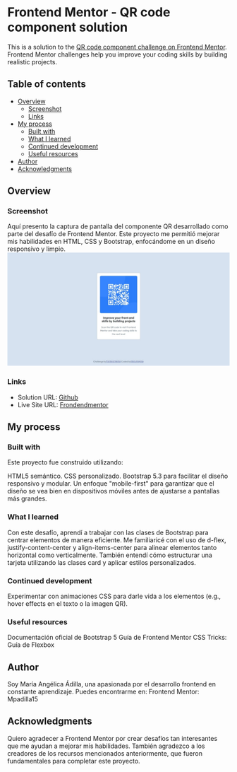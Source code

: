 # Frontend Mentor - QR code component solution

This is a solution to the [QR code component challenge on Frontend Mentor](https://www.frontendmentor.io/challenges/qr-code-component-iux_sIO_H). Frontend Mentor challenges help you improve your coding skills by building realistic projects. 

## Table of contents

- [Overview](#overview)
  - [Screenshot](#screenshot)
  - [Links](#links)
- [My process](#my-process)
  - [Built with](#built-with)
  - [What I learned](#what-i-learned)
  - [Continued development](#continued-development)
  - [Useful resources](#useful-resources)
- [Author](#author)
- [Acknowledgments](#acknowledgments)

## Overview

### Screenshot
Aquí presento la captura de pantalla del componente QR desarrollado como parte del desafío de Frontend Mentor. Este proyecto me permitió mejorar mis habilidades en HTML, CSS y Bootstrap, enfocándome en un diseño responsivo y limpio.
![Solucion](Solucion.jpeg)

### Links
- Solution URL: [Github](https://mpadilla15.github.io/Practica/HTML/Qr%20code%20component%20main/index.html)
- Live Site URL: [Frondendmentor](https://www.frontendmentor.io/profile/Mpadilla15)


## My process

### Built with
Este proyecto fue construido utilizando:

HTML5 semántico.
CSS personalizado.
Bootstrap 5.3 para facilitar el diseño responsivo y modular.
Un enfoque "mobile-first" para garantizar que el diseño se vea bien en dispositivos móviles antes de ajustarse a pantallas más grandes.

### What I learned
Con este desafío, aprendí a trabajar con las clases de Bootstrap para centrar elementos de manera eficiente. Me familiaricé con el uso de d-flex, justify-content-center y align-items-center para alinear elementos tanto horizontal como verticalmente. También entendí cómo estructurar una tarjeta utilizando las clases card y aplicar estilos personalizados.

### Continued development

Experimentar con animaciones CSS para darle vida a los elementos (e.g., hover effects en el texto o la imagen QR).

### Useful resources

Documentación oficial de Bootstrap 5
Guía de Frontend Mentor
CSS Tricks: Guía de Flexbox

## Author
Soy María Angélica Ádilla, una apasionada por el desarrollo frontend en constante aprendizaje. Puedes encontrarme en:
Frontend Mentor: Mpadilla15

## Acknowledgments
Quiero agradecer a Frontend Mentor por crear desafíos tan interesantes que me ayudan a mejorar mis habilidades. También agradezco a los creadores de los recursos mencionados anteriormente, que fueron fundamentales para completar este proyecto.
